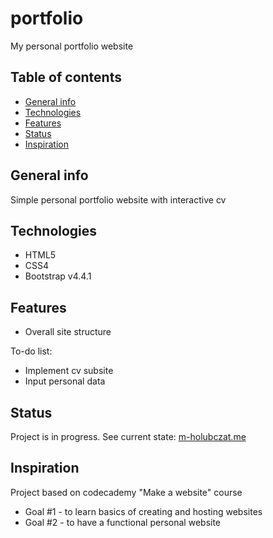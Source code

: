 # portfolio
My personal portfolio website

## Table of contents
* [General info](#general-info)
* [Technologies](#technologies)
* [Features](#features)
* [Status](#status)
* [Inspiration](#inspiration)

## General info
Simple personal portfolio website with interactive cv

## Technologies
* HTML5
* CSS4
* Bootstrap v4.4.1

## Features
* Overall site structure

To-do list:
* Implement cv subsite
* Input personal data

## Status
Project is in progress. See current state: [m-holubczat.me](m-holubczat.me)

## Inspiration
Project based on codecademy "Make a website" course
* Goal #1 - to learn basics of creating and hosting websites
* Goal #2 - to have a functional personal website
